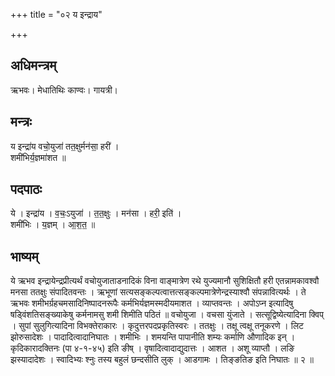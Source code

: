+++
title = "०२ य इन्द्राय"

+++
## अधिमन्त्रम्
ऋभवः। मेधातिथिः काण्वः। गायत्री।

## मन्त्रः
य इन्द्रा॑य वचो॒युजा॑ तत॒क्षुर्मन॑सा॒ हरी॑ ।  
शमी॑भिर्य॒ज्ञमा॑शत ॥

## पदपाठः
ये । इन्द्रा॑य । व॒चः॒ऽयुजा॑ । त॒त॒क्षुः । मन॑सा । हरी॒ इति॑ ।  
शमी॑भिः । य॒ज्ञम् । आ॒श॒त॒ ॥

## भाष्यम्
ये ऋभव इन्द्रायेन्द्रप्रीत्यर्थं वचोयुजाताडनादिकं विना वाङ्मात्रेण रथे युज्यमानौ सुशिक्षितौ हरी एतन्नामकावश्वौ मनसा ततक्षुः संपादितवन्तः । ऋभूणां सत्यसङ्कल्पत्वात्तत्सङ्कल्पमात्रेणेन्द्रस्याश्वौ संपन्नावित्यर्थः । ते ऋभवः शमीभर्ग्रहचमसादिनिष्पादनरूपैः कर्मभिर्यज्ञमस्मदीयमाशत । व्याप्तवन्तः । अपोऽप्न इत्यादिषु षड्विंशतिसङ्ख्याकेषु कर्मनामसु शमी शिमीति पठितं ॥ वचोयुजा । वचसा युंजाते । सत्सूद्विष्येत्यादिना क्विप् । सुपां सुलुगित्यादिना विभक्तेराकारः । कृदुत्तरपदप्रकृतिस्वरः । ततक्षुः । तक्षू त्वक्षू तनूकरणे । लिट झोरुसादेशः । पादादित्वादानिघातः । शमीभिः । शमयन्ति पापानीति शम्यः कर्माणि औणादिक इन् । कृदिकारादक्तिनः (पा ४-१-४५) इति ङीष् । वृषादित्वादाद्युदात्तः । आशत । अशू व्याप्तौ । लङि झस्यादादेशः । स्वादिभ्यः श्नुः तस्य बहुलं छन्दसीति लुक् । आडगामः । तिङ्ङतिङ इति निघातः ॥ २ ॥